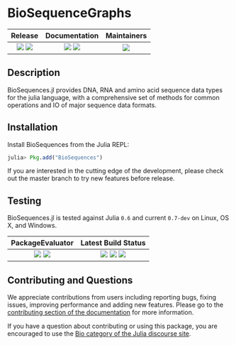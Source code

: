 # BioSequenceGraphs

| **Release**                                                     | **Documentation**                                                               | **Maintainers**                             |
|:---------------------------------------------------------------:|:-------------------------------------------------------------------------------:|:-------------------------------------------:|
| [![][release-img]][release-url] [![][license-img]][license-url] | [![][docs-stable-img]][docs-stable-url] [![][docs-latest-img]][docs-latest-url] | ![][maintainer-img] |

## Description

BioSequences.jl provides DNA, RNA and amino acid sequence data types for the
julia language, with a comprehensive set of methods for common operations and
IO of major sequence data formats.   

## Installation

Install BioSequences from the Julia REPL:

```julia
julia> Pkg.add("BioSequences")
```

If you are interested in the cutting edge of the development, please check out
the master branch to try new features before release.

## Testing

BioSequences.jl is tested against Julia `0.6` and current `0.7-dev` on Linux, OS X, and Windows.

| **PackageEvaluator**                                            | **Latest Build Status**                                                                                |
|:---------------------------------------------------------------:|:------------------------------------------------------------------------------------------------------:|
| [![][pkg-0.6-img]][pkg-0.6-url] [![][pkg-0.7-img]][pkg-0.7-url] | [![][travis-img]][travis-url] [![][appveyor-img]][appveyor-url] [![][codecov-img]][codecov-url]        |


## Contributing and Questions

We appreciate contributions from users including reporting bugs, fixing issues,
improving performance and adding new features.
Please go to the [contributing section of the documentation](biojulia.github.io/BioSequences.jl/stable/contributing)
for more information.

If you have a question about
contributing or using this package, you are encouraged to use the
[Bio category of the Julia discourse
site](https://discourse.julialang.org/c/domain/bio).

[release-img]: https://img.shields.io/github/release/BioJulia/BioSequences.jl.svg
[release-url]: https://github.com/BioJulia/BioSequences.jl/releases/latest

[license-img]: https://img.shields.io/badge/license-MIT-green.svg
[license-url]: https://github.com/BioJulia/BioSequences.jl/blob/master/LICENSE

[docs-latest-img]: https://img.shields.io/badge/docs-latest-blue.svg
[docs-latest-url]: https://biojulia.github.io/BioSequences.jl/latest
[docs-stable-img]: https://img.shields.io/badge/docs-stable-blue.svg
[docs-stable-url]: https://biojulia.github.io/BioSequences.jl/stable

[maintainer-img]: https://img.shields.io/badge/BioJulia%20Maintainer-Ward9250-orange.svg

[pkg-0.6-img]: https://pkg.julialang.org/badges/BioSequences_0.6.svg
[pkg-0.6-url]: https://pkg.julialang.org/detail/BioSequences
[pkg-0.7-img]: https://pkg.julialang.org/badges/BioSequences_0.7.svg
[pkg-0.7-url]: https://pkg.julialang.org/detail/BioSequences

[travis-img]: https://travis-ci.org/BioJulia/BioSequences.jl.svg?branch=master
[travis-url]: https://travis-ci.org/BioJulia/BioSequences.jl

[appveyor-img]: https://ci.appveyor.com/api/projects/status/m4o4t50l3ih35jrt/branch/master?svg=true
[appveyor-url]: https://ci.appveyor.com/project/Ward9250/biosequences-jl/branch/master

[codecov-img]: https://codecov.io/gh/BioJulia/BioSequences.jl/branch/master/graph/badge.svg
[codecov-url]: https://codecov.io/gh/BioJulia/BioSequences.jl
